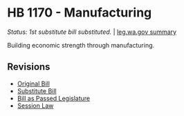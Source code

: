 # HB 1170 - Manufacturing
*Status: 1st substitute bill substituted.* | [leg.wa.gov summary](https://app.leg.wa.gov/billsummary?BillNumber=1170&Year=2021)

Building economic strength through manufacturing.

## Revisions
* [Original Bill](1/)
* [Substitute Bill](S/)
* [Bill as Passed Legislature](S.PL/)
* [Session Law](S.SL/)
